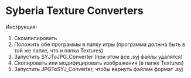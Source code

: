 # Syberia Texture Converters
Инструкция:
1. Скомпилировать
2. Положить обе программы в папку игры (программа должна быть в той же папке, что и папка Textures)
3. Запустить SYJToJPG_Converter (при этом все .syj файлы удалятся)
4. Скопировать или модифицировать изображения (в папке Textures)
5. Запустить JPGToSYJ_Converter, чтобы вернуть файлам формат .syj
